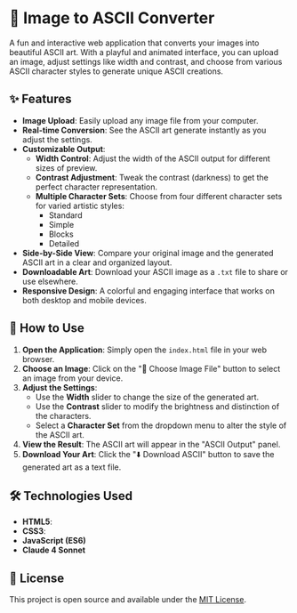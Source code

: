 # 🎨 Image to ASCII Converter

A fun and interactive web application that converts your images into beautiful ASCII art. With a playful and animated interface, you can upload an image, adjust settings like width and contrast, and choose from various ASCII character styles to generate unique ASCII creations.

## ✨ Features

*   **Image Upload**: Easily upload any image file from your computer.
*   **Real-time Conversion**: See the ASCII art generate instantly as you adjust the settings.
*   **Customizable Output**:
    *   **Width Control**: Adjust the width of the ASCII output for different sizes of preview.
    *   **Contrast Adjustment**: Tweak the contrast (darkness) to get the perfect character representation.
    *   **Multiple Character Sets**: Choose from four different character sets for varied artistic styles:
        *   Standard
        *   Simple
        *   Blocks
        *   Detailed
*   **Side-by-Side View**: Compare your original image and the generated ASCII art in a clear and organized layout.
*   **Downloadable Art**: Download your ASCII image as a `.txt` file to share or use elsewhere.
*   **Responsive Design**: A colorful and engaging interface that works on both desktop and mobile devices.

## 🚀 How to Use

1.  **Open the Application**: Simply open the `index.html` file in your web browser.
2.  **Choose an Image**: Click on the "📁 Choose Image File" button to select an image from your device.
3.  **Adjust the Settings**:
    *   Use the **Width** slider to change the size of the generated art.
    *   Use the **Contrast** slider to modify the brightness and distinction of the characters.
    *   Select a **Character Set** from the dropdown menu to alter the style of the ASCII art.
4.  **View the Result**: The ASCII art will appear in the "ASCII Output" panel.
5.  **Download Your Art**: Click the "⬇️ Download ASCII" button to save the generated art as a text file.

## 🛠️ Technologies Used

*   **HTML5**: 
*   **CSS3**: 
*   **JavaScript (ES6)**
*   **Claude 4 Sonnet**

## 📝 License

This project is open source and available under the [MIT License](LICENSE).
